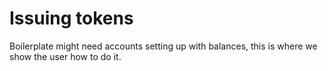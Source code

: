 # Issuing tokens

Boilerplate might need accounts setting up with balances, this is where we show the user how to do it. 